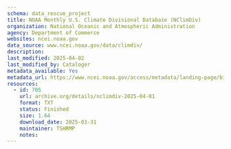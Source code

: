 ```yaml
---
schema: data_rescue_project 
title: NOAA Monthly U.S. Climate Divisional Database (NClimDiv)
organization: National Oceanic and Atmospheric Administration
agency: Department of Commerce
websites: ncei.noaa.gov
data_source: www.ncei.noaa.gov/data/climdiv/
description: 
last_modified: 2025-04-02
last_modified_by: Cataloger
metadata_available: Yes
metadata_url: https://www.ncei.noaa.gov/access/metadata/landing-page/bin/iso?id=gov.noaa.ncdc%3aC00005
resources:
  - id: 705
    url: archive.org/details/nclimdiv-2025-04-01
    format: TXT
    status: Finished
    size: 1.64
    download_date: 2025-03-31
    maintainer: TSHRMP
    notes: 
---
```

